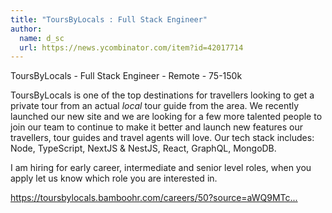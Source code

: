 ```yaml
---
title: "ToursByLocals : Full Stack Engineer"
author:
  name: d_sc
  url: https://news.ycombinator.com/item?id=42017714
---
```

ToursByLocals - Full Stack Engineer - Remote - 75-150k

ToursByLocals is one of the top destinations for travellers looking to get a private tour from an actual _local_ tour guide from the area. We recently launched our new site and we are looking for a few more talented people to join our team to continue to make it better and launch new features our travellers, tour guides and travel agents will love. Our tech stack includes: Node, TypeScript, NextJS &amp; NestJS, React, GraphQL, MongoDB.

I am hiring for early career, intermediate and senior level roles, when you apply let us know which role you are interested in.

<a href="https:&#x2F;&#x2F;toursbylocals.bamboohr.com&#x2F;careers&#x2F;50?source=aWQ9MTc%3D" rel="nofollow">https:&#x2F;&#x2F;toursbylocals.bamboohr.com&#x2F;careers&#x2F;50?source=aWQ9MTc...</a>
<JobApplication />
